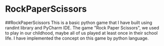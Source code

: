 # RockPaperScissors
##RockPaperScissors
This is a basic python game that I have built using randint library and PyCharm IDE. The game "Rock Paper Scissors", we used to play in our childhood, maybe all of us played at least once in their school life. I have implemented the concept on this game by python language.
